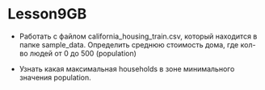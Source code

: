 # Lesson9GB

* Работать с файлом california_housing_train.csv, который находится в папке sample_data. Определить среднюю стоимость дома, где кол-во людей от 0 до 500 (population)

* Узнать какая максимальная households в зоне минимального значения population.
